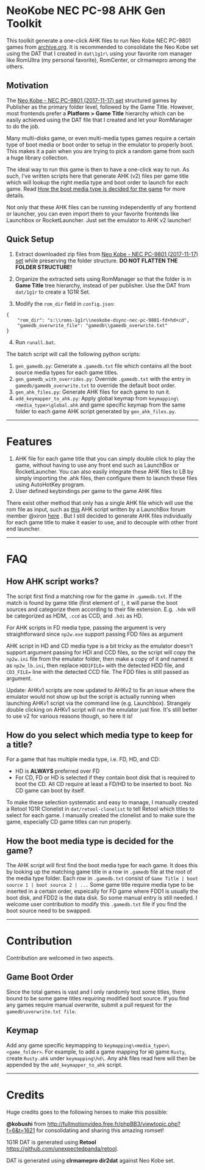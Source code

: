 # NeoKobe NEC PC-98 AHK Gen Toolkit

This toolkit generate a one-click AHK files to run Neo Kobe NEC PC-9801 games from [archive.org](https://archive.org/details/NeoKobe-NecPc-98012017-11-17). It is recommended to consolidate the Neo Kobe set using the DAT that I created in `dat\1g1r\` using your favorite rom manager like RomUltra (my personal favorite), RomCenter, or clrmamepro among the others.

## Motivation

The [Neo Kobe - NEC PC-9801 (2017-11-17) set](https://archive.org/details/NeoKobe-NecPc-98012017-11-17) structured games by Publisher as the primary folder level, followed by the Game Title. However, most frontends prefer a **Platform > Game Title** hierarchy which can be easily achieved using the DAT file that I created and let your RomManager to do the job.

Many multi-disks game, or even multi-media types games require a certain type of boot media or boot order to setup in the emulator to properly boot. This makes it a pain when you are trying to pick a random game from such a huge library collection. 

The ideal way to run this game is then to have a one-click way to run. As such, I've written scripts here that generate AHK (v2) files per game title which will lookup the right media type and boot order to launch for each game. Read [How the boot media type is decided for the game](#how-the-media-type-is-decided-for-each-game-title) for more details.

Not only that these AHK files can be running independently of any frontend or launcher, you can even import them to your favorite frontends like Launchbox or RocketLauncher. Just set the emulator to AHK v2 launcher!

## Quick Setup

1. Extract downloaded zip files from [Neo Kobe - NEC PC-9801 (2017-11-17) set](https://archive.org/details/NeoKobe-NecPc-98012017-11-17) while preserving the folder structure. **DO NOT FLATTEN THE FOLDER STRUCTURE!**

2. Organize the extracted sets using RomManager so that the folder is in **Game Title** tree hierarchy, instead of per publisher. Use the DAT from `dat/1g1r` to create a 1G1R Set.

3. Modify the `rom_dir` field in `config.json`:
```
{
    "rom_dir": "s:\\roms-1g1r\\neokobe-dsync-nec-pc-9801-fd+hd+cd", 
    "gamedb_overwrite_file": "gamedb\\gamedb_overwrite.txt"
}
```

4. Run `runall.bat`. 

The batch script will call the following python scripts:

1. `gen_gamedb.py`: Generate a `.gamedb.txt` file which contains all the boot source media types for each game titles.
2. `gen_gamedb_with_overrides.py`: Override `.gamedb.txt` with the entry in `gamedb/gamedb_overwrite.txt` to override the default boot order.
3. `gen_ahk_files.py`: Generate AHK files for each game to run it.
4. `add_keymapper_to_ahk.py`: Apply global keymap from `keymapping\<media_type>\global.ahk` and game specific keymap from the same folder to each game AHK script generated by `gen_ahk_files.py`.

---

# Features

1. AHK file for each game title that you can simply double click to play the game, without having to use any front end such as LaunchBox or RocketLauncher. You can also easily integrate these AHK files to LB by simply importing the .ahk files, then configure them to launch these files using AutoHotKey program.
2. User defined keybindings per game to the game AHK files

There exist other method that only has a single AHK file which will use the rom file as input, such as [this](https://gist.github.com/bitgamma/acb3001732ba722feb4bc0539941e133) AHK script written by a LaunchBox forum member @xiron [here](https://forums.launchbox-app.com/topic/69356-neko-project-21w-integration-made-easy/) . But I still decided to generate AHK files individually for each game title to make it easier to use, and to decouple with other front end launcher.

---

# FAQ

## How AHK script works?
The script first find a matching row for the game in `.gamedb.txt`. If the match is found by game title (first element of `|`, it will parse the boot sources and categorize them according to their file extension. E.g. `.hdm` will be categorized as HDM, `.ccd` as CCD, and `.hdi` as HD.

For AHK scripts in FD media type, passing the argument is very straightforward since `np2w.exe` support passing FDD files as argument

AHK script in HD and CD media type is a bit tricky as the emulator doesn't support argument passing for HDI and CCD files, so the script will copy the `np2w.ini` file from the emulator folder, then make a copy of it and named it as `np2w_lb.ini`, then replace `HDD1FILE=` with the detected HDD file, and `CD3_FILE=` line with the detected CCD file. The FDD files is still passed as argument.

Update: 
AHKv1 scripts are now updated to AHKv2 to fix an issue where the emulator would not show up but the script is actually running when launching AHKv1 script via the command line (e.g. Launchbox). Strangely double clicking on AHKv1 script will run the emulator just fine. It's still better to use v2 for various reasons though, so here it is!

## How do you select which media type to keep for a title?

For a game that has multiple media type, i.e. FD, HD, and CD:
- HD is **ALWAYS** preferred over FD
- For CD, FD or HD is selected if they contain boot disk that is required to boot the CD. All CD require at least a FD/HD to be inserted to boot. No CD game can boot by itself.

To make these selection systematic and easy to manage, I manually created a Retool 1G1R Clonelist in `dat/retool-clonelist` to tell Retool which titles to select for each game. I manually created the clonelist and to make sure the game, especially CD game titles can run properly.

## How the boot media type is decided for the game?

The AHK script will first find the boot media type for each game. It does this by looking up the matching game title in a row in `.gamedb` file at the root of the media type folder. Each row in `.gamedb.txt` consist of `Game Title | boot source 1 | boot source 2 | ...` Some game title require media type to be inserted in a certain order, espeically for FD game where FDD1 is usually the boot disk, and FDD2 is the data disk. So some manual entry is still needed. I welcome user contribution to modify this `.gamedb.txt` file if you find the boot source need to be swapped.

---

# Contribution

Contribution are welcomed in two aspects.

## Game Boot Order
Since the total games is vast and I only randomly test some titles, there bound to be some game titles requiring modified boot source. If you find any games require manual overwrite, submit a pull request for the `gamedb\overwrite.txt file`.

## Keymap
Add any game specific keymapping to `keymapping\<media_type>\<game_folder>`. For example, to add a game mapping for `HD` game `Rusty`, create `Rusty.ahk` under `keymapping\hd\`. Any ahk files read here will then be appended by the `add_keymapper_to_ahk` script.

---

# Credits

Huge credits goes to the following heroes to make this possible:

**@kobushi** from http://fullmotionvideo.free.fr/phpBB3/viewtopic.php?f=6&t=1621 for consolidating and sharing this amazing romset!

1G1R DAT is generated using **Retool** https://github.com/unexpectedpanda/retool.

DAT is generated using **clrmamepro dir2dat** against Neo Kobe set.